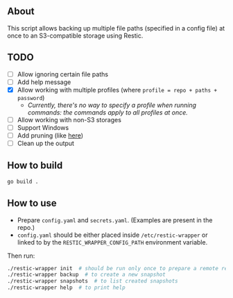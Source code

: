 ## About

This script allows backing up multiple file paths (specified in a config file) at once to an S3-compatible storage using Restic.

## TODO
- [ ] Allow ignoring certain file paths
- [ ] Add help message
- [x] Allow working with multiple profiles (where `profile = repo + paths + password`)
    - *Currently, there's no way to specify a profile when running commands: the commands apply to all profiles at once.*
- [ ] Allow working with non-S3 storages
- [ ] Support Windows
- [ ] Add pruning (like [here](https://pypi.org/project/runrestic/))
- [ ] Clean up the output

## How to build

```bash
go build .
```

## How to use

- Prepare `config.yaml` and `secrets.yaml`. (Examples are present in the repo.)
- `config.yaml` should be either placed inside `/etc/restic-wrapper` or linked to by the `RESTIC_WRAPPER_CONFIG_PATH` environment variable.

Then run:
```bash
./restic-wrapper init  # should be run only once to prepare a remote repository
./restic-wrapper backup  # to create a new snapshot
./restic-wrapper snapshots  # to list created snapshots
./restic-wrapper help  # to print help
```